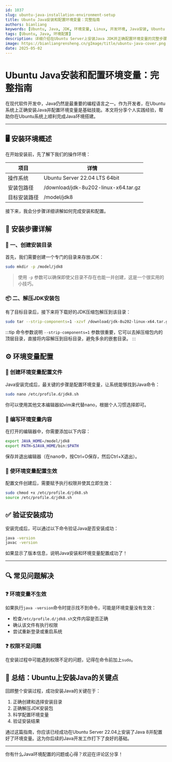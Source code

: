 ```yaml
---
id: 1037
slug: ubuntu-java-installation-environment-setup
title: Ubuntu Java安装和配置环境变量：完整指南
authors: bianliang
keywords: [Ubuntu, Java, JDK, 环境变量, Linux, 开发环境, Java安装, Ubuntu Server]
tags: [Ubuntu, Java, 环境配置]
description: 详细介绍在Ubuntu Server上安装Java JDK并正确配置环境变量的完整步骤，帮助开发者快速搭建Java开发环境
image: https://bianliangrensheng.cn/gImage/title/ubuntu-java-cover.png
date: 2025-05-02
---
```


# Ubuntu Java安装和配置环境变量：完整指南

在现代软件开发中，Java仍然是最重要的编程语言之一。作为开发者，在Ubuntu系统上正确安装Java并配置环境变量是基础技能。本文将分享个人实践经验，帮助你在Ubuntu系统上顺利完成Java环境搭建。
<!-- truncate -->

---

## 🖥️ 安装环境概述

在开始安装前，先了解下我们的操作环境：

| 项目 | 详情 |
|------|------|
| 操作系统 | Ubuntu Server 22.04 LTS 64bit |
| 安装包路径 | /download/jdk-8u202-linux-x64.tar.gz |
| 目标安装路径 | /model/jdk8 |

接下来，我会分步骤详细讲解如何完成安装和配置。

## 🚀 安装步骤详解

### 📂 一、创建安装目录

首先，我们需要创建一个专门的目录来存放JDK：

```bash
sudo mkdir -p /model/jdk8
```

> 使用 `-p` 参数可以确保即使父目录不存在也能一并创建，这是一个很实用的小技巧。

### 📦 二、解压JDK安装包

有了目标目录后，接下来将下载好的JDK压缩包解压到该目录：

```bash
sudo tar --strip-components=1 -xzvf /download/jdk-8u202-linux-x64.tar.gz -C /model/jdk8
```

:::tip 命令参数说明
`--strip-components=1` 参数很重要，它可以去掉压缩包内的顶层目录，直接将内容解压到目标目录，避免多余的嵌套目录。
:::

## ⚙️ 环境变量配置

### 🔧 创建环境变量配置文件

Java安装完成后，最关键的步骤是配置环境变量，让系统能够找到Java命令：

```bash
sudo nano /etc/profile.d/jdk8.sh
```

你可以使用其他文本编辑器如vim来代替nano，根据个人习惯选择即可。

### 📝 编写环境变量内容

在打开的编辑器中，你需要添加以下内容：

```bash
export JAVA_HOME=/model/jdk8
export PATH=$JAVA_HOME/bin:$PATH
```

保存并退出编辑器（在nano中，按Ctrl+O保存，然后Ctrl+X退出）。

### 🔄 使环境变量配置生效

配置文件创建后，需要赋予执行权限并使其立即生效：

```bash
sudo chmod +x /etc/profile.d/jdk8.sh
source /etc/profile.d/jdk8.sh
```

## ✅ 验证安装成功

安装完成后，可以通过以下命令验证Java是否安装成功：

```bash
java -version
javac -version
```

如果显示了版本信息，说明Java安装和环境变量配置成功了！

---

## 🔍 常见问题解决

### ❓ 环境变量不生效

如果执行`java -version`命令时提示找不到命令，可能是环境变量没有生效：

- 检查`/etc/profile.d/jdk8.sh`文件内容是否正确
- 确认该文件有执行权限
- 尝试重新登录或重启系统

### ❓ 权限不足问题

在安装过程中可能遇到权限不足的问题，记得在命令前加上`sudo`。

## 📌 总结：Ubuntu上安装Java的关键点

回顾整个安装过程，成功安装Java的关键在于：

1. 正确创建和选择安装目录
2. 正确解压JDK安装包
3. 科学配置环境变量
4. 验证安装结果

通过这篇指南，你应该已经成功在Ubuntu Server 22.04上安装了Java 8并配置好了环境变量。这为你后续的Java开发工作打下了良好的基础。

---

你有什么Java环境配置的问题或心得？欢迎在评论区分享！
